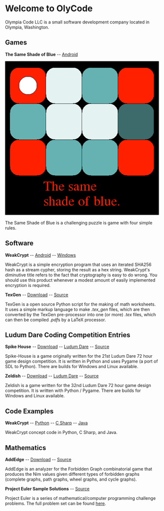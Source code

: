 Welcome to OlyCode
==================

Olympia Code LLC is a small software development company located in Olympia, Washington.


Games
-----

**The Same Shade of Blue** -- [Android](https://play.google.com/store/apps/details?id=com.olympia_code.the_same_shade_of_blue)

![The Same Shade of Blue logo](/images/SSBLogo.png)

The Same Shade of Blue is a challenging puzzle is game with four simple rules.


Software
--------

**WeakCrypt** -- [Android](https://play.google.com/store/apps/details?id=com.llc.code.olympia.weakcrypt)
-- [Windows](https://github.com/OlyCode/OlyCode.github.io/blob/master/downloads/WeakCrypt.zip?raw=true)

WeakCrypt is a simple encryption program that uses an iterated SHA256 hash as a stream cypher, storing the result as a hex string. WeakCrypt's diminutive title refers to the fact that cryptography is easy to do wrong. You should use this product whenever a modest amount of easily implemented encryption is required.

**TexGen** -- [Download](https://github.com/OlyCode/Tex-Gen/archive/master.zip)
-- [Source](https://github.com/OlyCode/Tex-Gen)

TexGen is a open source Python script for the making of math worksheets. It uses a simple markup language to make *.tex_gen* files, which are then converted by the TexGen pre-processor into one (or more) *.tex* files, which can then be compiled *.pdf*s by a LaTeX processor.


Ludum Dare Coding Competition Entries 
---------------------------------------

**Spike House** 
-- [Download](http://gamejolt.com/games/spike-house/36293)
-- [Ludum Dare](http://ludumdare.com/compo/minild-60/?action=preview&uid=52747)
-- [Source](https://github.com/OlyCode/Spike-House)

Spike-House is a game originally written for the 21st Ludum Dare 72 hour game design competition. It is written in Python and uses Pygame (a port of SDL to Python). There are builds for Windows and Linux available.

**Zeldish** 
-- [Download](http://gamejolt.com/games/spike-house/36293)
-- [Ludum Dare](http://ludumdare.com/compo/ludum-dare-32/?action=preview&uid=52747)
-- [Source](https://github.com/OlyCode/Zeldish)

Zeldish is a game written for the 32nd Ludum Dare 72 hour game design competition. It is written with Python / Pygame. There are builds for Windows and Linux available.


Code Examples
-------------

**WeakCrypt** 
-- [Python](https://github.com/OlyCode/WeakCrypt-Python-Example)
-- [C Sharp](https://github.com/OlyCode/WeakCrypt-CSharp-Example)
-- [Java](https://github.com/OlyCode/WeakCrypt-CSharp-Example)

WeakCrypt concept code in Python, C Sharp, and Java.


Mathematics
----------

**AddEdge** 
-- [Download](https://github.com/OlyCode/AddEege/archive/master.zip)
-- [Source](https://github.com/OlyCode/AddEdge)

AddEdge is an analyzer for the Forbidden Graph combinatorial game that produces 
the Nim values given different types of forbidden graphs (complete graphs, 
path graphs, wheel graphs, and cycle graphs).

**Project Euler Sample Solutions** 
-- [Source](https://github.com/OlyCode/Project-Euler-Samples)

Project Euler is a series of mathematical/computer programming challenge problems. The full problem set can be found [here](https://projecteuler.net/).